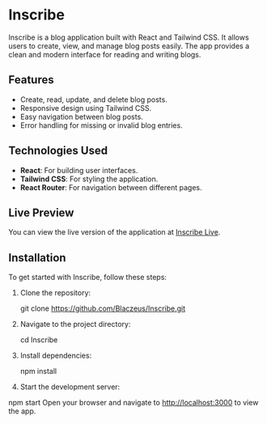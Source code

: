 # Inscribe

Inscribe is a blog application built with React and Tailwind CSS. It allows users to create, view, and manage blog posts easily. The app provides a clean and modern interface for reading and writing blogs.

## Features

- Create, read, update, and delete blog posts.
- Responsive design using Tailwind CSS.
- Easy navigation between blog posts.
- Error handling for missing or invalid blog entries.

## Technologies Used

- **React**: For building user interfaces.
- **Tailwind CSS**: For styling the application.
- **React Router**: For navigation between different pages.

## Live Preview

You can view the live version of the application at [Inscribe Live](https://Blaczeus.github.io/Inscribe/).

## Installation

To get started with Inscribe, follow these steps:

1. Clone the repository:

   git clone <https://github.com/Blaczeus/Inscribe.git>

2. Navigate to the project directory:

   cd Inscribe

3. Install dependencies:

   npm install

4. Start the development server:

npm start
Open your browser and navigate to <http://localhost:3000> to view the app.

